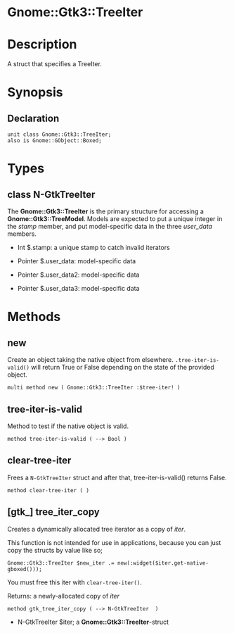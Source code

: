 Gnome::Gtk3::TreeIter
=====================

Description
===========

A struct that specifies a TreeIter.

Synopsis
========

Declaration
-----------

    unit class Gnome::Gtk3::TreeIter;
    also is Gnome::GObject::Boxed;

Types
=====

class N-GtkTreeIter
-------------------

The **Gnome::Gtk3::TreeIter** is the primary structure for accessing a **Gnome::Gtk3::TreeModel**. Models are expected to put a unique integer in the *stamp* member, and put model-specific data in the three *user_data* members.

  * Int $.stamp: a unique stamp to catch invalid iterators

  * Pointer $.user_data: model-specific data

  * Pointer $.user_data2: model-specific data

  * Pointer $.user_data3: model-specific data

Methods
=======

new
---

Create an object taking the native object from elsewhere. `.tree-iter-is-valid()` will return True or False depending on the state of the provided object.

    multi method new ( Gnome::Gtk3::TreeIter :$tree-iter! )

tree-iter-is-valid
------------------

Method to test if the native object is valid.

    method tree-iter-is-valid ( --> Bool )

clear-tree-iter
---------------

Frees a `N-GtkTreeIter` struct and after that, tree-iter-is-valid() returns False.

    method clear-tree-iter ( )

[gtk_] tree_iter_copy
---------------------

Creates a dynamically allocated tree iterator as a copy of *iter*.

This function is not intended for use in applications, because you can just copy the structs by value like so;

    Gnome::Gtk3::TreeIter $new_iter .= new(:widget($iter.get-native-gboxed()));

You must free this iter with `clear-tree-iter()`.

Returns: a newly-allocated copy of *iter*

    method gtk_tree_iter_copy ( --> N-GtkTreeIter  )

  * N-GtkTreeIter $iter; a **Gnome::Gtk3::TreeIter**-struct


